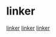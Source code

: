 # linker

[linker](https://github.com/tinyclub/open-c-book)
[linker](https://github.com/MrSmith33/vox)
[linker](https://github.com/z88dk/z88dk)
